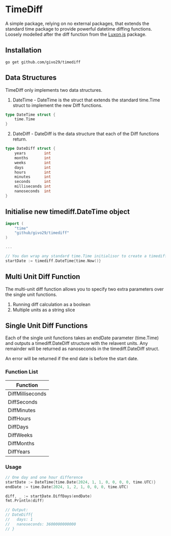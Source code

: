 # TimeDiff

A simple package, relying on no external packages, that extends the standard time package to provide powerful datetime diffing functions. Loosely modelled after the diff function from the [Luxon.js](https://moment.github.io/luxon/#/) package.

## Installation

```
go get github.com/givo29/timediff
```

## Data Structures

TimeDiff only implements two data structures.

1. DateTime - DateTime is the struct that extends the standard time.Time struct to implement the new Diff functions.

```go
type DateTime struct {
	time.Time
}
```

2. DateDiff - DateDiff is the data structure that each of the Diff functions return.

```go
type DateDiff struct {
	years        int
	months       int
	weeks        int
	days         int
	hours        int
	minutes      int
	seconds      int
	milliseconds int
	nanoseconds  int
}
```

## Initialise new timediff.DateTime object

```go
import (
    "time"
    "github/givo29/timediff"
)

...

// You dan wrap any standard time.Time initialisor to create a timediff.DateTime
startDate := timediff.DateTime{time.Now()}
```

## Multi Unit Diff Function

The multi-unit diff function allows you to specify two extra parameters over the single unit functions.

1. Running diff calculation as a boolean
2. Multiple units as a string slice

## Single Unit Diff Functions

Each of the single unit functions takes an endDate parameter (time.Time) and outputs a timediff.DateDiff structure with the relavent units. Any remainder will be returned as nanoseconds in the timediff.DateDiff struct.

An error will be returned if the end date is before the start date.

### Function List

| Function         |
| ---------------- |
| DiffMilliseconds |
| DiffSeconds      |
| DiffMinutes      |
| DiffHours        |
| DiffDays         |
| DiffWeeks        |
| DiffMonths       |
| DiffYears        |

### Usage

```go
// One day and one hour difference
startDate := DateTime{time.Date(2024, 1, 1, 0, 0, 0, 0, time.UTC)}
endDate := time.Date(2024, 1, 2, 1, 0, 0, 0, time.UTC)

diff, _ := startDate.DiffDays(endDate)
fmt.Println(diff)

// Output:
// DateDiff{
//   days: 1
//   nanoseconds: 3600000000000
// }
```
